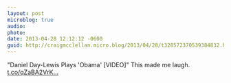 ```yaml
---
layout: post
microblog: true
audio: 
photo: 
date: 2013-04-28 12:12:12 -0600
guid: http://craigmcclellan.micro.blog/2013/04/28/t328572370539384832.html
---
```

"Daniel Day-Lewis Plays 'Obama' [VIDEO]" This made me laugh.  [t.co/qZaBA2VrK...](http://t.co/qZaBA2VrKa)
